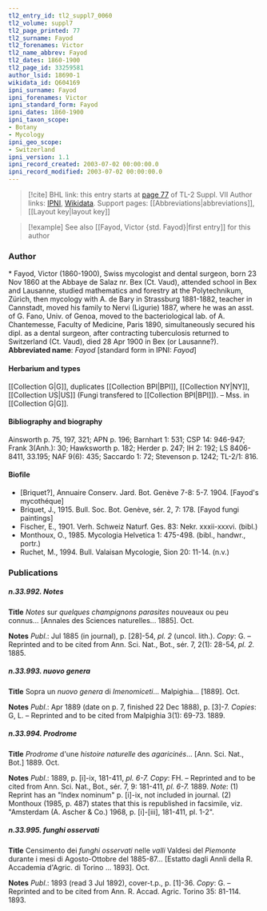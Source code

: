 ```yaml
---
tl2_entry_id: tl2_suppl7_0060
tl2_volume: suppl7
tl2_page_printed: 77
tl2_surname: Fayod
tl2_forenames: Victor
tl2_name_abbrev: Fayod
tl2_dates: 1860-1900
tl2_page_id: 33259581
author_lsid: 18690-1
wikidata_id: Q604169
ipni_surname: Fayod
ipni_forenames: Victor
ipni_standard_form: Fayod
ipni_dates: 1860-1900
ipni_taxon_scope: 
- Botany
- Mycology
ipni_geo_scope: 
- Switzerland
ipni_version: 1.1
ipni_record_created: 2003-07-02 00:00:00.0
ipni_record_modified: 2003-07-02 00:00:00.0
---
```


> [!cite] BHL link: this entry starts at [page 77](https://www.biodiversitylibrary.org/page/33259581) of TL-2 Suppl. VII
> Author links: [IPNI](https://www.ipni.org/a/18690-1), [Wikidata](https://www.wikidata.org/wiki/Q604169). Support pages: [[Abbreviations|abbreviations]], [[Layout key|layout key]]

> [!example] See also [[Fayod, Victor {std. Fayod}|first entry]] for this author

### Author

\* Fayod, Victor (1860-1900), Swiss mycologist and dental surgeon, born 23 Nov 1860 at the Abbaye de Salaz nr. Bex (Ct. Vaud), attended school in Bex and Lausanne, studied mathematics and forestry at the Polytechnikum, Zürich, then mycology with A. de Bary in Strassburg 1881-1882, teacher in Cannstadt, moved his family to Nervi (Ligurie) 1887, where he was an asst. of G. Fano, Univ. of Genoa, moved to the bacteriological lab. of A. Chantemesse, Faculty of Medicine, Paris 1890, simultaneously secured his dipl. as a dental surgeon, after contracting tuberculosis returned to Switzerland (Ct. Vaud), died 28 Apr 1900 in Bex (or Lausanne?). 
**Abbreviated name**: *Fayod* \[standard form in IPNI: *Fayod*\]

#### Herbarium and types

[[Collection G|G]], duplicates [[Collection BPI|BPI]], [[Collection NY|NY]], [[Collection US|US]] (Fungi transfered to [[Collection BPI|BPI]]). – Mss. in [[Collection G|G]].

#### Bibliography and biography

Ainsworth p. 75, 197, 321; APN p. 196; Barnhart 1: 531; CSP 14: 946-947; Frank 3(Anh.): 30; Hawksworth p. 182; Herder p. 247; IH 2: 192; LS 8406-8411, 33.195; NAF 9(6): 435; Saccardo 1: 72; Stevenson p. 1242; TL-2/1: 816.

#### Biofile

- \[Briquet?\], Annuaire Conserv. Jard. Bot. Genève 7-8: 5-7. 1904. \[Fayod's mycothéque\]
- Briquet, J., 1915. Bull. Soc. Bot. Genève, sér. 2, 7: 178. \[Fayod fungi paintings\]
- Fischer, E., 1901. Verh. Schweiz Naturf. Ges. 83: Nekr. xxxii-xxxvi. (bibl.)
- Monthoux, O., 1985. Mycologia Helvetica 1: 475-498. (bibl., handwr., portr.)
- Ruchet, M., 1994. Bull. Valaisan Mycologie, Sion 20: 11-14. (n.v.)

### Publications

##### n.33.992. Notes

**Title**
*Notes* sur *quelques champignons parasites* nouveaux ou peu connus... \[Annales des Sciences naturelles... 1885\]. Oct.

**Notes**
*Publ*.: Jul 1885 (in journal), p. \[28\]-54, *pl. 2* (uncol. lith.). *Copy*: G. – Reprinted and to be cited from Ann. Sci. Nat., Bot., sér. 7, 2(1): 28-54, *pl. 2.* 1885.

##### n.33.993. nuovo genera

**Title**
Sopra un *nuovo genera* di *Imenomiceti*... Malpighia... \[1889\]. Oct.

**Notes**
*Publ*.: Apr 1889 (date on p. 7, finished 22 Dec 1888), p. \[3\]-7. *Copies*: G, L. – Reprinted and to be cited from Malpighia 3(1): 69-73. 1889.

##### n.33.994. Prodrome

**Title**
*Prodrome* d'une *histoire naturelle* des *agaricinés*... \[Ann. Sci. Nat., Bot.\] 1889. Oct.

**Notes**
*Publ*.: 1889, p. \[i\]-ix, 181-411, *pl. 6-7. Copy*: FH. – Reprinted and to be cited from Ann. Sci. Nat., Bot., sér. 7, 9: 181-411, *pl. 6-7.* 1889.
*Note*: (1) Reprint has an "Index nominum" p. \[i\]-ix, not included in journal. (2) Monthoux (1985, p. 487) states that this is republished in facsimile, viz. "Amsterdam (A. Ascher & Co.) 1968, p. \[i\]-\[iii\], 181-411, pl. 1-2".

##### n.33.995. funghi osservati

**Title**
Censimento dei *funghi osservati* nelle *valli* Valdesi del *Piemonte* durante i mesi di Agosto-Ottobre del 1885-87... \[Estatto dagli Annli della R. Accademia d'Agric. di Torino ... 1893\]. Oct.

**Notes**
*Publ*.: 1893 (read 3 Jul 1892), cover-t.p., p. \[1\]-36. *Copy*: G. – Reprinted and to be cited from Ann. R. Accad. Agric. Torino 35: 81-114. 1893.

